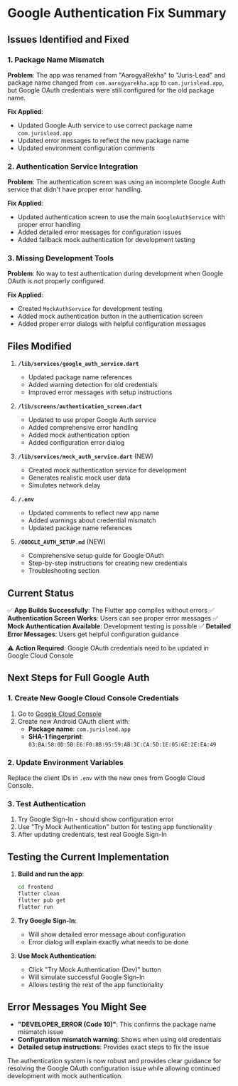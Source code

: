# Google Authentication Fix Summary

## Issues Identified and Fixed

### 1. Package Name Mismatch
**Problem**: The app was renamed from "AarogyaRekha" to "Juris-Lead" and package name changed from `com.aarogyarekha.app` to `com.jurislead.app`, but Google OAuth credentials were still configured for the old package name.

**Fix Applied**:
- Updated Google Auth service to use correct package name `com.jurislead.app`
- Updated error messages to reflect the new package name
- Updated environment configuration comments

### 2. Authentication Service Integration
**Problem**: The authentication screen was using an incomplete Google Auth service that didn't have proper error handling.

**Fix Applied**:
- Updated authentication screen to use the main `GoogleAuthService` with proper error handling
- Added detailed error messages for configuration issues
- Added fallback mock authentication for development testing

### 3. Missing Development Tools
**Problem**: No way to test authentication during development when Google OAuth is not properly configured.

**Fix Applied**:
- Created `MockAuthService` for development testing
- Added mock authentication button in the authentication screen
- Added proper error dialogs with helpful configuration messages

## Files Modified

1. **`/lib/services/google_auth_service.dart`**
   - Updated package name references
   - Added warning detection for old credentials
   - Improved error messages with setup instructions

2. **`/lib/screens/authentication_screen.dart`**
   - Updated to use proper Google Auth service
   - Added comprehensive error handling
   - Added mock authentication option
   - Added configuration error dialog

3. **`/lib/services/mock_auth_service.dart`** (NEW)
   - Created mock authentication service for development
   - Generates realistic mock user data
   - Simulates network delay

4. **`/.env`**
   - Updated comments to reflect new app name
   - Added warnings about credential mismatch
   - Updated package name references

5. **`/GOOGLE_AUTH_SETUP.md`** (NEW)
   - Comprehensive setup guide for Google OAuth
   - Step-by-step instructions for creating new credentials
   - Troubleshooting section

## Current Status

✅ **App Builds Successfully**: The Flutter app compiles without errors
✅ **Authentication Screen Works**: Users can see proper error messages
✅ **Mock Authentication Available**: Development testing is possible
✅ **Detailed Error Messages**: Users get helpful configuration guidance

⚠️ **Action Required**: Google OAuth credentials need to be updated in Google Cloud Console

## Next Steps for Full Google Auth

### 1. Create New Google Cloud Console Credentials
1. Go to [Google Cloud Console](https://console.cloud.google.com/)
2. Create new Android OAuth client with:
   - **Package name**: `com.jurislead.app`
   - **SHA-1 fingerprint**: `03:BA:58:0D:5B:E6:F0:8B:95:59:AB:3C:CA:5D:1E:05:6E:2E:EA:49`

### 2. Update Environment Variables
Replace the client IDs in `.env` with the new ones from Google Cloud Console.

### 3. Test Authentication
1. Try Google Sign-In - should show configuration error
2. Use "Try Mock Authentication" button for testing app functionality
3. After updating credentials, test real Google Sign-In

## Testing the Current Implementation

1. **Build and run the app**:
   ```bash
   cd frontend
   flutter clean
   flutter pub get
   flutter run
   ```

2. **Try Google Sign-In**: 
   - Will show detailed error message about configuration
   - Error dialog will explain exactly what needs to be done

3. **Use Mock Authentication**:
   - Click "Try Mock Authentication (Dev)" button
   - Will simulate successful Google Sign-In
   - Allows testing the rest of the app functionality

## Error Messages You Might See

- **"DEVELOPER_ERROR (Code 10)"**: This confirms the package name mismatch issue
- **Configuration mismatch warning**: Shows when using old credentials
- **Detailed setup instructions**: Provides exact steps to fix the issue

The authentication system is now robust and provides clear guidance for resolving the Google OAuth configuration issue while allowing continued development with mock authentication.
